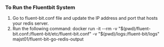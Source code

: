### To Run the Fluentbit System
1) Go to fluent-bit.conf file and update the IP address and port that hosts your redis server.
2) Run the following command:
    docker run -it --rm   -v "$(pwd)/fluent-bit.conf:/fluent-bit/etc/fluent-bit.conf"   -v "$(pwd)/logs:/fluent-bit/logs"   majst01/fluent-bit-go-redis-output
